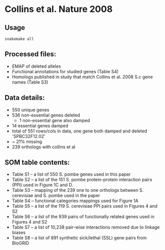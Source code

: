 # Collins et al. Nature 2008

## Usage
    snakemake all

## Processed files:

- EMAP of deleted alleles
- Functional annotations for studied genes (Table S4)
- Homologs published in study that match Collins et al. 2008 S.c gene names (Table S3)

## Data details:

- 550 unique genes
- 536 non-essential genes deleted
    - 1 non-essential gene also damped
- 14 essential genes damped
- total of 551 rows/cols in data, one gene both damped and deleted 'SPBC32F12.02'
- ~ 21% missing
- 239 orthologs with collins et al


## SOM table contents:

- Table S1 – a list of 550 S. pombe genes used in this paper
- Table S2 – a list of the 151 S. pombe protein-protein interaction pairs (PPI) used in Figure 1C and D.
- Table S3 – mapping of the 239 one to one orthologs between S. cerevisiae and S. pombe used in the paper
- Table S4 – functional categories mappings used for Figure 1A
- Table S5 – a list of the 119 S. cerevisiae PPI pairs used in Figures 4 and S2
- Table S6 – a list of the 939 pairs of functionally related genes used in Figures 4 and S2
- Table S7 – a list of 10,238 pair-wise interactions removed due to linkage biases
- Table S8 – a list of 891 synthetic sick/lethal (SSL) gene pairs from BioGRID    
 